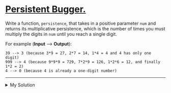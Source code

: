 # [Persistent Bugger.](https://www.codewars.com/kata/55bf01e5a717a0d57e0000ec)

Write a function, `persistence`, that takes in a positive parameter `num` and returns its multiplicative persistence,
which is the number of times you must multiply the digits in `num` until you reach a single digit.

For example (**Input** --> **Output**):

```
39 --> 3 (because 3*9 = 27, 2*7 = 14, 1*4 = 4 and 4 has only one digit)
999 --> 4 (because 9*9*9 = 729, 7*2*9 = 126, 1*2*6 = 12, and finally 1*2 = 2)
4 --> 0 (because 4 is already a one-digit number)
```

---

<details><summary>My Solution</summary>

```js
function persistence(num, count = 0) {
  // Check if num is less than 10, if so, return the count
  if (num < 10) return count;

  // Convert num to string, split it into an array of digits, and reduce it by multiplying each digit
  const newNum = num
    .toString()
    .split("")
    .reduce((acc, cur) => (acc = acc * cur), 1);

  // Increment the count
  count++;

  // Recursively call persistence with the newNum and updated count
  return persistence(newNum, count);
}
```

</details>
